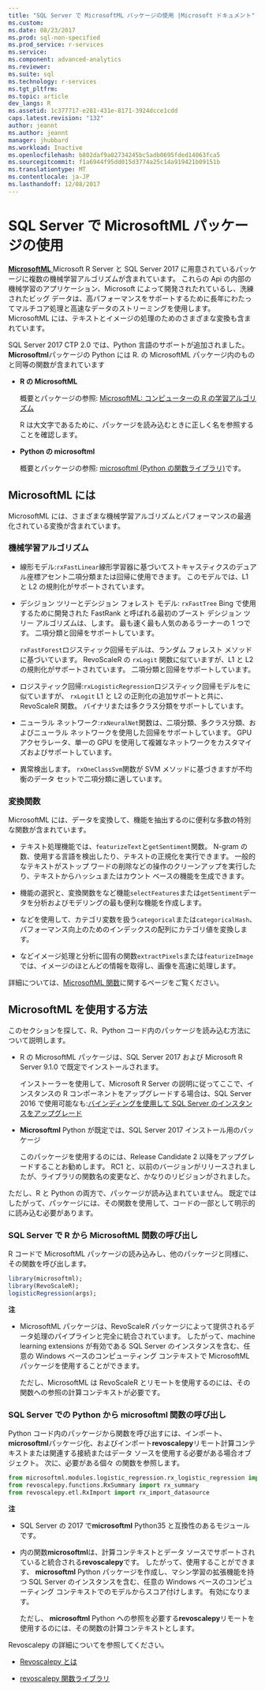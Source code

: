 ```yaml
---
title: "SQL Server で MicrosoftML パッケージの使用 |Microsoft ドキュメント"
ms.custom: 
ms.date: 08/23/2017
ms.prod: sql-non-specified
ms.prod_service: r-services
ms.service: 
ms.component: advanced-analytics
ms.reviewer: 
ms.suite: sql
ms.technology: r-services
ms.tgt_pltfrm: 
ms.topic: article
dev_langs: R
ms.assetid: 1c377717-e281-431e-8171-3924dcce1cdd
caps.latest.revision: "132"
author: jeannt
ms.author: jeannt
manager: jhubbard
ms.workload: Inactive
ms.openlocfilehash: b802daf9a02734245bc5adb0695fded14063fca5
ms.sourcegitcommit: f1a6944f95dd015d3774a25c14a919421b09151b
ms.translationtype: MT
ms.contentlocale: ja-JP
ms.lasthandoff: 12/08/2017
---
```

# <a name="using-the-microsoftml-package-with-sql-server"></a>SQL Server で MicrosoftML パッケージの使用

[ **MicrosoftML** ](https://msdn.microsoft.com/microsoft-r/microsoftml-introduction) Microsoft R Server と SQL Server 2017 に用意されているパッケージに複数の機械学習アルゴリズムが含まれています。 これらの Api の内部の機械学習のアプリケーション、Microsoft によって開発されたれているし、洗練されたビッグ データは、高パフォーマンスをサポートするために長年にわたってマルチコア処理と高速なデータのストリーミングを使用します。 MicrosoftML には、テキストとイメージの処理のためのさまざまな変換も含まれています。

SQL Server 2017 CTP 2.0 では、Python 言語のサポートが追加されました。 **Microsoftml**パッケージの Python には R. の MicrosoftML パッケージ内のものと同等の関数が含まれています 

+ **R の MicrosoftML**

    概要とパッケージの参照: [MicrosoftML: コンピューターの R の学習アルゴリズム](https://docs.microsoft.com/en-us/r-server/r-reference/microsoftml/microsoftml-package)

    R は大文字であるために、パッケージを読み込むときに正しく名を参照することを確認します。

+ **Python の microsoftml**

    概要とパッケージの参照: [microsoftml (Python の関数ライブラリ)](https://docs.microsoft.com/r-server/python-reference/microsoftml/microsoftml-package)です。 

## <a name="whats-in-microsoftml"></a>MicrosoftML には

MicrosoftML には、さまざまな機械学習アルゴリズムとパフォーマンスの最適化されている変換が含まれています。

### <a name="machine-learning-algorithms"></a>機械学習アルゴリズム

-  線形モデル:`rxFastLinear`線形学習器に基づいてストキャスティクスのデュアル座標アセント二項分類または回帰に使用できます。 このモデルでは、L1 と L2 の規則化がサポートされています。

- デシジョン ツリーとデシジョン フォレスト モデル: `rxFastTree` Bing で使用するために開発された FastRank と呼ばれる最初のブースト デシジョン ツリー アルゴリズムは、します。 最も速く最も人気のあるラーナーの 1 つです。 二項分類と回帰をサポートしています。

  `rxFastForest`ロジスティック回帰モデルは、ランダム フォレスト メソッドに基づいています。 RevoScaleR の `rxLogit` 関数に似ていますが、L1 と L2 の規則化がサポートされています。 二項分類と回帰をサポートしています。

- ロジスティック回帰:`rxLogisticRegression`ロジスティック回帰モデルをに似ていますが、 `rxLogit` L1 と L2 の正則化の追加サポートと共に、RevoScaleR 関数。 バイナリまたは多クラス分類をサポートしています。

- ニューラル ネットワーク:`rxNeuralNet`関数は、二項分類、多クラス分類、およびニューラル ネットワークを使用した回帰をサポートしています。 GPU アクセラレータ、単一の GPU を使用して複雑なネットワークをカスタマイズおよびサポートしています。

- 異常検出します。  `rxOneClassSvm`関数が SVM メソッドに基づきますが不均衡のデータ セットで二項分類に適しています。

### <a name="transformation-functions"></a>変換関数

MicrosoftML には、データを変換して、機能を抽出するのに便利な多数の特別な関数が含まれています。

- テキスト処理機能では、`featurizeText`と`getSentiment`関数。 N-gram の数、使用する言語を検出したり、テキストの正規化を実行できます。 一般的なテキストがストップ ワードの削除などの操作のクリーンアップを実行したり、テキストからハッシュまたはカウント ベースの機能を生成できます。

- 機能の選択と、変換関数をなど機能`selectFeatures`または`getSentiment`データを分析およびモデリングの最も便利な機能を作成します。

- などを使用して、カテゴリ変数を扱う`categorical`または`categoricalHash`、パフォーマンス向上のためのインデックスの配列にカテゴリ値を変換します。

- などイメージ処理と分析に固有の関数`extractPixels`または`featurizeImage`では、イメージのほとんどの情報を取得し、画像を高速に処理します。

詳細については、[MicrosoftML 関数](https://msdn.microsoft.com/microsoft-r/microsoftml/microsoftml)に関するページをご覧ください。

## <a name="how-to-use-microsoftml"></a>MicrosoftML を使用する方法

このセクションを探して、R、Python コード内のパッケージを読み込む方法について説明します。

+ R の MicrosoftML パッケージは、SQL Server 2017 および Microsoft R Server 9.1.0 で既定でインストールされます。

    インストーラーを使用して、Microsoft R Server の説明に従ってここで、インスタンスの R コンポーネントをアップグレードする場合は、SQL Server 2016 で使用可能なも:[バインディングを使用して SQL Server のインスタンスをアップグレード](r/use-sqlbindr-exe-to-upgrade-an-instance-of-sql-server.md)

+ **Microsoftml** Python が既定では、SQL Server 2017 インストール用のパッケージ 

   このパッケージを使用するのには、Release Candidate 2 以降をアップグレードすることお勧めします。 RC1 と、以前のバージョンがリリースされましたが、ライブラリの関数名の変更など、かなりのリビジョンがされました。 

ただし、R と Python の両方で、パッケージが読み込まれていません。 既定ではしたがって、パッケージには、その関数を使用して、コードの一部として明示的に読み込む必要があります。

### <a name="calling-microsoftml-functions-from-r-in-sql-server"></a>SQL Server で R から MicrosoftML 関数の呼び出し

R コードで MicrosoftML パッケージの読み込みし、他のパッケージと同様に、その関数を呼び出します。

```R
library(microsoftml);
library(RevoScaleR);
logisticRegression(args);
```

**注**

+ MicrosoftML パッケージは、RevoScaleR パッケージによって提供されるデータ処理のパイプラインと完全に統合されています。 したがって、machine learning extensions が有効である SQL Server のインスタンスを含む、任意の Windows ベースのコンピューティング コンテキストで MicrosoftML パッケージを使用することができます。

    ただし、MicrosoftML は RevoScaleR とリモートを使用するのには、その関数への参照の計算コンテキストが必要です。

### <a name="calling-microsoftml-functions-from-python-in-sql-server"></a>SQL Server での Python から microsoftml 関数の呼び出し

Python コード内のパッケージから関数を呼び出すには、インポート、 **microsoftml**パッケージ化、およびインポート**revoscalepy**リモート計算コンテキストまたは関連する接続またはデータ ソースを使用する必要がある場合オブジェクト。 次に、必要がある個々 の関数を参照します。

```Python
from microsoftml.modules.logistic_regression.rx_logistic_regression import rx_logistic_regression
from revoscalepy.functions.RxSummary import rx_summary
from revoscalepy.etl.RxImport import rx_import_datasource
```

**注**

+ SQL Server の 2017 で**microsoftml** Python35 と互換性のあるモジュールです。 

+ 内の関数**microsoftml**は、計算コンテキストとデータ ソースでサポートされていると統合される**revoscalepy**です。 したがって、使用することができます、 **microsoftml** Python パッケージを作成し、マシン学習の拡張機能を持つ SQL Server のインスタンスを含む、任意の Windows ベースのコンピューティング コンテキストでのモデルからスコア付けします。 有効になります。

    ただし、 **microsoftml** Python への参照を必要する**revoscalepy**リモートを使用するのには、その関数の計算コンテキストとします。

Revoscalepy の詳細についてを参照してください。

+ [Revoscalepy とは](python/what-is-revoscalepy.md)

+ [revoscalepy 関数ライブラリ](https://docs.microsoft.com/en-us/r-server/python-reference/revoscalepy/revoscalepy-package) 
